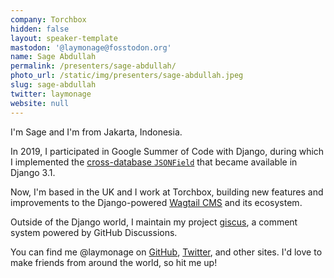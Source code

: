 ```yaml
---
company: Torchbox
hidden: false
layout: speaker-template
mastodon: '@laymonage@fosstodon.org'
name: Sage Abdullah
permalink: /presenters/sage-abdullah/
photo_url: /static/img/presenters/sage-abdullah.jpeg
slug: sage-abdullah
twitter: laymonage
website: null
---
```


I'm Sage and I'm from Jakarta, Indonesia.

In 2019, I participated in Google Summer of Code with Django, during which I implemented the [cross-database `JSONField`](https://docs.djangoproject.com/en/stable/ref/models/fields/#jsonfield) that became available in Django 3.1.

Now, I'm based in the UK and I work at Torchbox, building new features and improvements to the Django-powered [Wagtail CMS](https://wagtail.org) and its ecosystem.

Outside of the Django world, I maintain my project [giscus](https://giscus.app), a comment system powered by GitHub Discussions.

You can find me @laymonage on [GitHub](https://github.com/laymonage), [Twitter](https://twitter.com/laymonage), and other sites. I'd love to make friends from around the world, so hit me up!
